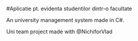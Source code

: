 #Aplicatie pt. evidenta studentilor dintr-o facultate

An university management system made in C#.
 
Uni team project made with @NichiforVlad

